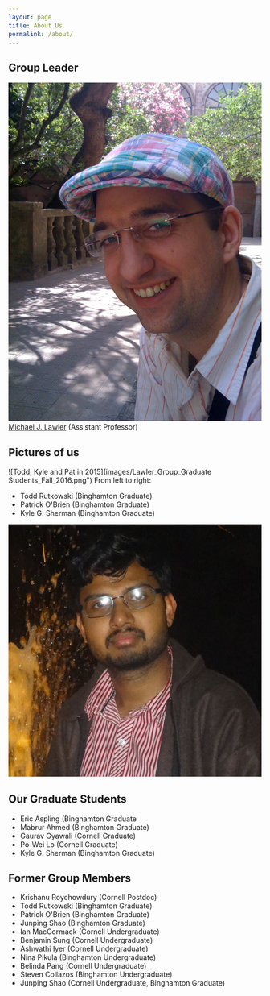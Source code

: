 ```yaml
---
layout: page
title: About Us
permalink: /about/
---
```


## Group Leader
![Michael J. Lawler](images/Michael_Lawler_in_Erice.jpg) <!-- height="240" width="180" -->
<a href="lawler.html">Michael J. Lawler</a> (Assistant Professor)<br>

## Pictures of us
![Todd, Kyle and Pat in 2015](images/Lawler_Group_Graduate Students_Fall_2016.png") <!-- height="190" width="388" -->
From left to right:
- Todd Rutkowski (Binghamton Graduate)
- Patrick O'Brien (Binghamton Graduate)
- Kyle G. Sherman (Binghamton Graduate)

![Krishanu Roychowdhury in 2016](images/KrishanuRoyChowdury.jpg) <!-- height="190" width="189" -->

## Our Graduate Students
- Eric Aspling (Binghamton Graduate
- Mabrur Ahmed (Binghamton Graduate)
- Gaurav Gyawali (Cornell Graduate)
- Po-Wei Lo (Cornell Graduate)
- Kyle G. Sherman (Binghamton Graduate)


## Former Group Members</h2>
- Krishanu Roychowdury (Cornell Postdoc)
- Todd Rutkowski (Binghamton Graduate)
- Patrick O'Brien (Binghamton Graduate)
- Junping Shao (Binghamton Graduate)
- Ian MacCormack (Cornell Undergraduate)
- Benjamin Sung (Cornell Undergraduate)
- Ashwathi Iyer (Cornell Undergraduate)
- Nina Pikula (Binghamton Undergraduate)
- Belinda Pang (Cornell Undergraduate)
- Steven Collazos (Binghamton Undergraduate)
- Junping Shao (Cornell Undergraduate, Binghamton Graduate)
